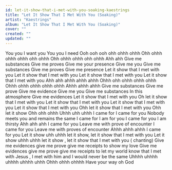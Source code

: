 ```yaml
---
id: let-it-show-that-i-met-with-you-soaking-kaestrings
title: "Let It Show That I Met With You (Soaking)"
artist: "Kaestrings"
album: "Let It Show That I Met With You (Soaking)"
cover: ""
created: ""
updated: ""
---
```


You you
I want you
You you
I need
Ooh ooh ooh ohh ohhh ohhh
Ohh ohhh ohhh ohhh ohh ohhh
Ohh ohhh ohhh ohh ohhh
Ahh ahh
Give me substances
Give me proves
Give me your presence
Give me you
Give me substances
Give me proves
Give me presence
Let it show that I met with you
Let it show that I met with you
Let it show that I met with you
Let it show that I met with you
Ahh ahh ahhh ahhh ahhh
Ohhh ohh ohhh ohhh ohhh
Ohhh ohhh ohhh ohhh ohhh
Ahhh ahhh ahhh
Give me substances
Give me prove
Give me evidence
Give me you
Give me substances
In this atmosphere
Give me evidences
Let it show that I met with you
Oh let it show that I met with you
Let it show that I met with you
Let it show that I met with you
Let it show that I met with you
Ohh let it show that I met with you
Ohh let it show
Ohh ohh ohhh
Uhhh uhh uhhh
I came for
I came for you
Nobody meets you and remains the same
I came for
I am for you
I came for you
I am thirsty
Ahh ahh ahh
I came for you
Leave me with prove of encounter
I came for you
Leave me with proves of encounter
Ahhh ahhh ahhh
I came for you
Let it show uhh uhhh let it show, let it show that I met with you
Let it show uhhh uhhh let it show , let it show that I met with you
( chanting)
Give me evidences give me prove give me receipts to show my love
Give me evidences give me prove give me receipts to let my world know that I met with Jesus , I met with him and I would never be the same
Uhhhh uhhhh uhhhh uhhhh uhhh
Ohhh ohhh ohhhh
Have your way oh God